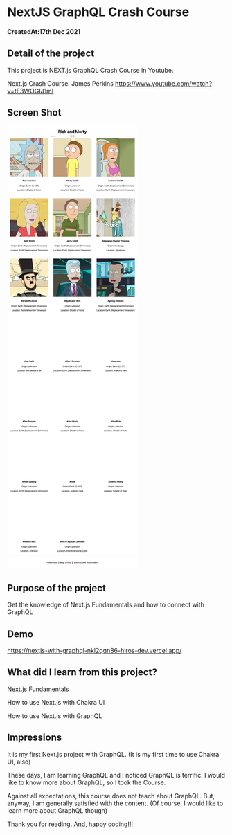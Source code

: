 <h1>NextJS GraphQL Crash Course</h1>

<h4>CreatedAt:17th Dec 2021</h4> 

## Detail of the project

This project is NEXT.js GraphQL Crash Course in Youtube.

Next.js Crash Course: James Perkins
https://www.youtube.com/watch?v=tE3WOGIJ1mI

## Screen Shot
<img src="./images/desktop.png"/>

## Purpose of the project

Get the knowledge of Next.js Fundamentals and how to connect with GraphQL

## Demo

https://nextjs-with-graphql-nkl2qqn86-hiros-dev.vercel.app/

## What did I learn from this project?

<p>Next.js Fundamentals</p>
<p>How to use Next.js with Chakra UI</p>
<p>How to use Next.js with GraphQL</p>

## Impressions

It is my first Next.js project with GraphQL.
(It is my first time to use Chakra UI, also)

These days, I am learning GraphQL and I noticed GraphQL is terrific.
I would like to know more about GraphQL, so I took the Course.

Against all expectations, this course does not teach about GraphQL.
But, anyway, I am generally satisfied with the content.
(Of course, I would like to learn more about GraphQL though)

Thank you for reading. And, happy coding!!!
